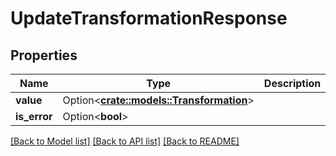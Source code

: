 # UpdateTransformationResponse

## Properties

Name | Type | Description | Notes
------------ | ------------- | ------------- | -------------
**value** | Option<[**crate::models::Transformation**](Transformation.md)> |  | [optional]
**is_error** | Option<**bool**> |  | [optional]

[[Back to Model list]](../README.md#documentation-for-models) [[Back to API list]](../README.md#documentation-for-api-endpoints) [[Back to README]](../README.md)


